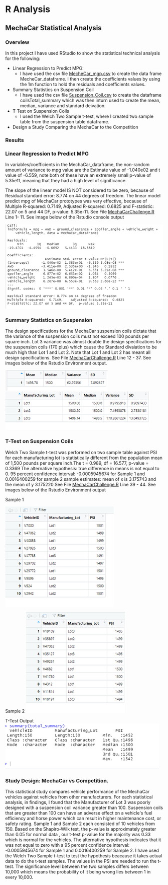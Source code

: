 # R Analysis
## MechaCar Statistical Analysis
### Overview
In this project I have used RStudio to show the statistical technical analysis for the following:

- Linear Regression to Predict MPG:
  - I have used the csv file [MecheCar_mgp.csv](https://github.com/Judyhm2/R_Analysis/blob/main/MechaCar_Statistical_Analysis/MechaCar_mpg.csv) to create the data frame MecheCar_dataframe. I then create the coefficients values by using the 1m function to hold the residuals and coefficients values.
- Summary Statistics on Suspension Coil
  - I have used the csv file [Suspension_Coil.csv](https://github.com/Judyhm2/R_Analysis/blob/main/MechaCar_Statistical_Analysis/Suspension_Coil.csv) to create the dataframe coilsTotal_summary which was then inturn used to create the mean, median, variance and standard deivation.
- T-Test on Suspension Coils
  - I used the Welch Two Sample t-test, where I created two sample table from the suspension table dataframe.
- Design a Study Comparing the MechaCar to the Competition
### Results
### Linear Regression to Predict MPG
In variables/coefficients in the MechaCar_dataframe, the non-random amount of variance to mpg value are the Estimate value of -1.040e02 and t value of -6.559, note both of these have an extremely small p-value of 5.35e11, meaning that they had a high level of significance.

The slope of the linear model IS NOT considered to be zero, because of Residual standard error: 8.774 on 44 degrees of freedom. The linear model predict mpg of MechaCar prototypes was very effective, because of Multiple R-squared: 0.7149, Adjusted R-squared: 0.6825 and F-statistic: 22.07 on 5 and 44 DF, p-value: 5.35e-11. See File [MechaCarChallenge.R](https://github.com/Judyhm2/R_Analysis/blob/main/MechaCar_Statistical_Analysis/MechaCarChallenge.R) Line 1- 11. See image below of the Rstudio console output

![](https://github.com/Judyhm2/R_Analysis/blob/main/MechaCar_Statistical_Analysis/Part1.png)


### Summary Statistics on Suspension
The design specifications for the MechaCar suspension coils dictate that the variance of the suspension coils must not exceed 100 pounds per square inch. Lot 3 variance was almost double the design specifications for the suspension coils (170 plus) which cause the Standard divaiation to be much high than Lot 1 and Lot 2. Note that Lot 1 and Lot 2 has meant all design specifications. See File [MechaCarChallenge.R](https://github.com/Judyhm2/R_Analysis/blob/main/MechaCar_Statistical_Analysis/MechaCarChallenge.R) Line 12 - 37. See images below of the Rstudio Environment output.

![](https://github.com/Judyhm2/R_Analysis/blob/main/MechaCar_Statistical_Analysis/Part2.png)
![](https://github.com/Judyhm2/R_Analysis/blob/main/MechaCar_Statistical_Analysis/Part2-2.png)

### T-Test on Suspension Coils
Welch Two Sample t-test was performed on two sample table against PSI for each manufacturing lot is statistically different from the population mean of 1,500 pounds per square inch.The t = 0.989, df = 16.577, p-value = 0.3369 The alternative hypothesis: true difference in means is not equal to 0. 95 percent confidence interval: -0.0005945674 for Sample 1 and 0.0016400259 for sample 2 sample estimates: mean of x is 3.175743 and the mean of y 3.175220 See File [MechaCarChallenge.R](https://github.com/Judyhm2/R_Analysis/blob/main/MechaCar_Statistical_Analysis/MechaCarChallenge.R) Line 39 - 44. See images below of the Rstudio Environment output

Sample 1

![](https://github.com/Judyhm2/R_Analysis/blob/main/MechaCar_Statistical_Analysis/Sample-table.png)

Sample 2
![](https://github.com/Judyhm2/R_Analysis/blob/main/MechaCar_Statistical_Analysis/Sampleaa-table2.png)

T-Test Output
![](https://github.com/Judyhm2/R_Analysis/blob/main/MechaCar_Statistical_Analysis/M1MM3M.png)

### Study Design: MechaCar vs Competition.
This statistical study compares vehicle performance of the MechaCar vehicles against vehicles from other manufacturers. For each statistical analysis, in findings, I found that the Manufacturer of Lot 3 was poorly designed with a suspension coil variance greater than 100. Suspension coils that are greater than 100 can have an adverse effect on a vehicle's fuel efficiency and horse power which can result in higher maintenance cost, or safety rating. Sample 1 and Sample 2 each consisted of 10 vehicles from 150. Based on the Shapiro-Wilk test, the p-value is approximately greater than 0.05 for normal data , our t-test p-value for the majority was 0.33 which is normal for the vehicles. The alternative hypothesis indicates that it was not equal to zero with a 95 percent confidence interval: -0.0005945674 for Sample 1 and 0.0016400259 for Sample 2. I have used the Welch Two Sample t-test to test the hypothesis beacause it takes actual data to do the t-test samples. The values in the PSI are needed to run the t-test. The significance level between the two samples differs between 10,000 which means the probability of it being wrong lies between 1 in every 10,000.
